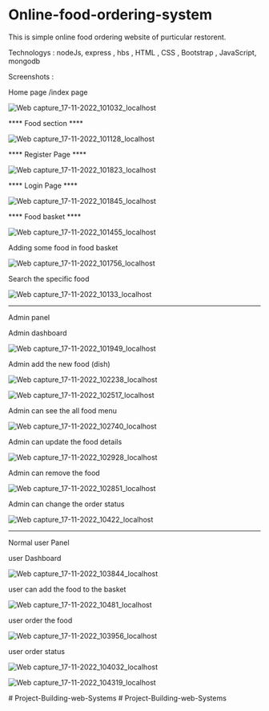 # Online-food-ordering-system

This is simple online food ordering website of purticular restorent. 

Technologys :  nodeJs, express , hbs , HTML , CSS , Bootstrap , JavaScript, mongodb


Screenshots :

Home page /index page

![Web capture_17-11-2022_101032_localhost](https://user-images.githubusercontent.com/118426413/202630115-512c6aa6-6c23-4385-b043-77f84da055c0.jpeg)



**** Food section ****

![Web capture_17-11-2022_101128_localhost](https://user-images.githubusercontent.com/118426413/202630249-fe374bc7-7534-4cae-95ae-27161b2443e6.jpeg)



**** Register Page ****

![Web capture_17-11-2022_101823_localhost](https://user-images.githubusercontent.com/118426413/202630331-bc42c9a3-e7bf-47c6-885b-14a392fb0691.jpeg)



**** Login Page ****

![Web capture_17-11-2022_101845_localhost](https://user-images.githubusercontent.com/118426413/202630513-3289bfe0-6a4d-46da-b290-a90a5cd805a7.jpeg)



**** Food basket ****

![Web capture_17-11-2022_101455_localhost](https://user-images.githubusercontent.com/118426413/202630610-51c9e22e-415f-41ae-b767-a053a8621b79.jpeg)



Adding some food in food basket

![Web capture_17-11-2022_101756_localhost](https://user-images.githubusercontent.com/118426413/202630670-dbdb4111-0c6d-4040-b82f-603b64fa9544.jpeg)



Search the specific food

![Web capture_17-11-2022_10133_localhost](https://user-images.githubusercontent.com/118426413/202630784-fc60a479-5f90-4115-b621-0054c07911c2.jpeg)




***********************************************************************
Admin panel 

Admin dashboard


![Web capture_17-11-2022_101949_localhost](https://user-images.githubusercontent.com/118426413/202630940-da753cdf-eba1-44f9-8523-9b1e1c57f27a.jpeg)



Admin add the new food (dish)

![Web capture_17-11-2022_102238_localhost](https://user-images.githubusercontent.com/118426413/202631235-bc5f7604-02f2-4b10-b5a9-996729df0c05.jpeg)


![Web capture_17-11-2022_102517_localhost](https://user-images.githubusercontent.com/118426413/202631252-88f035a0-f8a7-4ef7-b1a3-38f25786951e.jpeg)



Admin can see the all food menu

![Web capture_17-11-2022_102740_localhost](https://user-images.githubusercontent.com/118426413/202631386-743beb03-8f1c-4e70-be9b-89f3d7548162.jpeg)



Admin can update the food details

![Web capture_17-11-2022_102928_localhost](https://user-images.githubusercontent.com/118426413/202631459-18badb43-7c36-49dc-9388-5a156aecbc22.jpeg)



Admin can remove the food

![Web capture_17-11-2022_102851_localhost](https://user-images.githubusercontent.com/118426413/202631543-f5ab29dd-fd35-46bf-b04e-e56952bc7b24.jpeg)




Admin can change the order status

![Web capture_17-11-2022_10422_localhost](https://user-images.githubusercontent.com/118426413/202631745-78765e61-da58-4535-869f-2806a17fff56.jpeg)




****************************************************************************

Normal user Panel

user Dashboard
 
![Web capture_17-11-2022_103844_localhost](https://user-images.githubusercontent.com/118426413/202631885-355b698e-c4f8-4626-a99f-5e82112339d7.jpeg)



user can add the food to the basket

![Web capture_17-11-2022_10481_localhost](https://user-images.githubusercontent.com/118426413/202631983-6934f04e-a5a8-47c1-ae7d-d9daa8f92c14.jpeg)



user order the food

![Web capture_17-11-2022_103956_localhost](https://user-images.githubusercontent.com/118426413/202632033-c67d45e0-d770-440f-943b-b500ac902d48.jpeg)



user order status 

![Web capture_17-11-2022_104032_localhost](https://user-images.githubusercontent.com/118426413/202632146-3a01e131-ba0d-4f9e-8868-b53c58409a7d.jpeg)


![Web capture_17-11-2022_104319_localhost](https://user-images.githubusercontent.com/118426413/202632184-1971138b-1171-43ff-89f0-8b431a3fc59d.jpeg)








#   P r o j e c t - B u i l d i n g - w e b - S y s t e m s  
 #   P r o j e c t - B u i l d i n g - w e b - S y s t e m s  
 